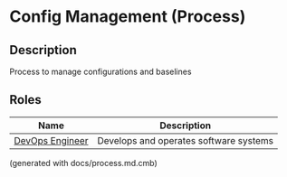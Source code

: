 # Config Management (Process)
## Description
Process to manage configurations and baselines


## Roles
| Name | Description |
|---|---|
| [DevOps Engineer](../../mybank/project-management/devops-engineer.md) | Develops and operates software systems |


(generated with docs/process.md.cmb)
